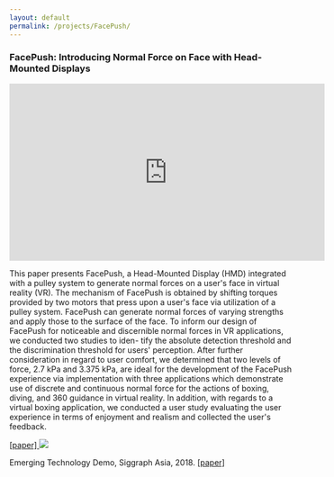 ```yaml
---
layout: default
permalink: /projects/FacePush/
---
```

<h3><b>FacePush: Introducing Normal Force on Face with Head-Mounted Displays</b></h3>
<iframe width="560" height="315" src="https://www.youtube.com/embed/IPLVCdbvWyI" frameborder="0" allow="accelerometer; autoplay; encrypted-media; gyroscope; picture-in-picture" allowfullscreen></iframe>
<br>
<p>
This paper presents FacePush, a Head-Mounted Display (HMD) integrated with a pulley system to generate normal forces on a user's face in virtual reality (VR). The mechanism of FacePush is obtained by shifting torques provided by two motors that press upon a user's face via utilization of a pulley system. FacePush can generate normal forces of varying strengths and apply those to the surface of the face. To inform our design of FacePush for noticeable and discernible normal forces in VR applications, we conducted two studies to iden- tify the absolute detection threshold and the discrimination threshold for users' perception. After further consideration in regard to user comfort, we determined that two levels of force, 2.7 kPa and 3.375 kPa, are ideal for the development of the FacePush experience via implementation with three applications which demonstrate use of discrete and continuous normal force for the actions of boxing, diving, and 360 guidance in virtual reality. In addition, with regards to a virtual boxing application, we conducted a user study evaluating the user experience in terms of enjoyment and realism and collected the user's feedback.
</p>
<a href="https://dl.acm.org/citation.cfm?id=3242588">
[paper]
</a>
<img src="https://wenjietseng.github.io/images/SA-Tokyo.jpg">
<p>Emerging Technology Demo, Siggraph Asia, 2018. <a href="https://dl.acm.org/citation.cfm?id=3275480">
[paper]
</a></p>